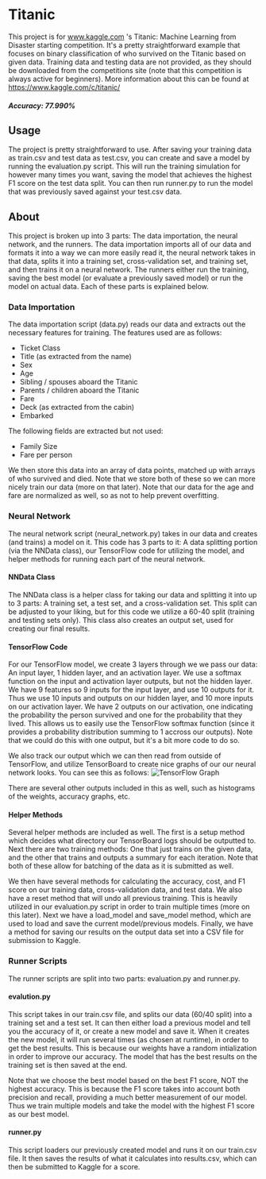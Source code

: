 # Titanic
This project is for www.kaggle.com 's Titanic: Machine Learning from Disaster starting competition. It's a pretty straightforward example that focuses on binary classification of who survived on the Titanic based on given data. Training data and testing data are not provided, as they should be downloaded from the competitions site (note that this competition is always active for beginners). More information about this can be found at https://www.kaggle.com/c/titanic/

##### Accuracy: 77.990%

## Usage
The project is pretty straightforward to use. After saving your training data as train.csv and test data as test.csv, you can create and save a model by running the evaluation.py script. This will run the training simulation for however many times you want, saving the model that achieves the highest F1 score on the test data split. You can then run runner.py to run the model that was previously saved against your test.csv data.

## About
This project is broken up into 3 parts: The data importation, the neural network, and the runners. The data importation imports all of our data and formats it into a way we can more easily read it, the neural network takes in that data, splits it into a training set, cross-validation set, and training set, and then trains it on a neural network. The runners either run the training, saving the best model (or evaluate a previously saved model) or run the model on actual data. Each of these parts is explained below.

### Data Importation
The data importation script (data.py) reads our data and extracts out the necessary features for training. The features used are as follows:
* Ticket Class
* Title (as extracted from the name)
* Sex
* Age
* Sibling / spouses aboard the Titanic
* Parents / children aboard the Titanic
* Fare
* Deck (as extracted from the cabin)
* Embarked

The following fields are extracted but not used:
* Family Size
* Fare per person

We then store this data into an array of data points, matched up with arrays of who survived and died. Note that we store both of these so we can more nicely train our data (more on that later). Note that our data for the age and fare are normalized as well, so as not to help prevent overfitting.

### Neural Network
The neural network script (neural_network.py) takes in our data and creates (and trains) a model on it. This code has 3 parts to it: A data splitting portion (via the NNData class), our TensorFlow code for utilizing the model, and helper methods for running each part of the neural network.

#### NNData Class
The NNData class is a helper class for taking our data and splitting it into up to 3 parts: A training set, a test set, and a cross-validation set. This split can be adjusted to your liking, but for this code we utilize a 60-40 split (training and testing sets only). This class also creates an output set, used for creating our final results.

#### TensorFlow Code
For our TensorFlow model, we create 3 layers through we we pass our data: An input layer, 1 hidden layer, and an activation layer. We use a softmax function on the input and activation layer outputs, but not the hidden layer. We have 9 features so 9 inputs for the input layer, and use 10 outputs for it. Thus we use 10 inputs and outputs on our hidden layer, and 10 more inputs on our activation layer. We have 2 outputs on our activation, one indicating the probability the person survived and one for the probability that they lived. This allows us to easily use the TensorFlow softmax function (since it provides a probability distribution summing to 1 accross our outputs). Note that we could do this with one output, but it's a bit more code to do so.

We also track our output which we can then read from outside of TensorFlow, and utilize TensorBoard to create nice graphs of our our neural network looks. You can see this as follows:
![TensorFlow Graph](https://github.com/gemisis/machine-learning/blob/master/Kaggle/Titanic/images/graph.png)

There are several other outputs included in this as well, such as histograms of the weights, accuracy graphs, etc.

#### Helper Methods
Several helper methods are included as well. The first is a setup method which decides what directory our TensorBoard logs should be outputted to. Next there are two training methods: One that just trains on the given data, and the other that trains and outputs a summary for each iteration. Note that both of these allow for batching of the data as it is submitted as well.

We then have several methods for calculating the accuracy, cost, and F1 score on our training data, cross-validation data, and test data. We also have a reset method that will undo all previous training. This is heavily utilized in our evaluation.py script in order to train multiple times (more on this later). Next we have a load_model and save_model method, which are used to load and save the current model/previous models. Finally, we have a method for saving our results on the output data set into a CSV file for submission to Kaggle.

### Runner Scripts
The runner scripts are split into two parts: evaluation.py and runner.py.

#### evalution.py
This script takes in our train.csv file, and splits our data (60/40 split) into a training set and a test set. It can then either load a previous model and tell you the accuracy of it, or create a new model and save it. When it creates the new model, it will run several times (as chosen at runtime), in order to get the best results. This is because our weights have a random intialization in order to improve our accuracy. The model that has the best results on the training set is then saved at the end.

Note that we choose the best model based on the best F1 score, NOT the highest accuracy. This is because the F1 score takes into account both precision and recall, providing a much better measurement of our model. Thus we train multiple models and take the model with the highest F1 score as our best model.

#### runner.py
This script loaders our previously created model and runs it on our train.csv file. It then saves the results of what it calculates into results.csv, which can then be submitted to Kaggle for a score.